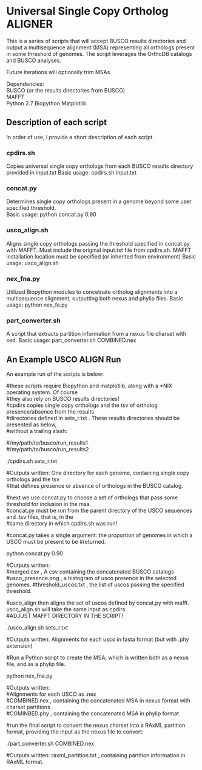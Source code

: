 # Universal Single Copy Ortholog ALIGNER
This is a series of scripts that will accept BUSCO results directories and output a multisequence alignment (MSA) representing all orthologs present in some threshold of genomes.  The script leverages the OrthoDB catalogs and BUSCO analyses.

Future iterations will optionally trim MSAs.

Dependencies:   
BUSCO (or the results directories from BUSCO)    
MAFFT  
Python 2.7
    Biopython
    Matplotlib  
## Description of each script  
In order of use, I provide a short description of each script.  

### cpdirs.sh
Copies universal single copy orthologs from each BUSCO results directory provided in input.txt
Basic usage: cpdirs.sh input.txt  
  
### concat.py  
Determines single copy orthologs present in a genome beyond some user specified threshold.  
Basic usage: python concat.py 0.90  
  
### usco_align.sh  
Aligns single copy orthologs passing the threshold specified in concat.py with MAFFT.  Must include the original input.txt file from cpdirs.sh.  MAFFT installation location must be specified (or inherited from environment)
Basic usage: usco_align.sh  
  
### nex_fna.py 
Utilized Biopython modules to concetnate ortholog alignments into a multisequence alignment, outputting both nexus and phylip files.
Basic usage: python nex_fa.py  
  
### part_converter.sh 
A script that extracts partition information from a nexus file charset with sed.
Basic usage: part_converter.sh COMBINED.nex  
  
## An Example USCO ALIGN Run
An example run of the scripts is below:  

#these scripts require Biopython and matplotlib, along with a *NIX operating system.  Of course  
#they also rely on BUSCO results directories!  
#cpdirs copies single copy orthologs and the tsv of ortholog presence/absence from the results   
#directories defined in sets_r.txt .  These results directories should be presented as below,   
#without a trailing slash:  

#/my/path/to/busco/run_results1  
#/my/path/to/busco/run_results2  
  
./cpdirs.sh sets_r.txt  
  
#Outputs written: One directory for each genome, containing single copy orthologs and the tsv  
#that defines presence or absence of orthologs in the BUSCO catalog.  
  
#next we use concat.py to choose a set of orthologs that pass some threshold for inclusion in the msa.  
#concat.py must be run from the parent directory of the USCO sequences and .tsv files, that is, in the   
#same directory in which cpdirs.sh was run!  
  
#concat.py takes a single argument: the proportion of genomes in which a USCO must be present to be #returned.  
  
python concat.py 0.90  
  
#Outputs written:  
#merged.csv , A csv containing the concatenated BUSCO catalogs 
#usco_presence.png , a histogram of usco presence in the selected genomes. 
#threshold_uscos.txt , the list of uscos passing the specified threshold. 
  
#usco_align then aligns the set of uscos defined by concat.py with mafft. usco_align.sh will take the same input as cpdirs.  
#ADJUST MAFFT DIRECTORY IN THE SCRIPT!  
 
./usco_align.sh sets_r.txt  
  
#Outputs written: Alignments for each usco in fasta format (but with .phy extension)  

#Run a Python script to create the MSA, which is written both as a nexus file, and as a phylip file.  
  
python nex_fna.py  
  
#Outputs written:  
#Alignments for each USCO as .nex  
#COMBINED.nex , containing the concatenated MSA in nexus format with charset partitions  
#COMINBED.phy , containing the concatenated MSA in phylip format  
  
#run the final script to convert the nexus charset into a RAxML partition format, providing the input as the nexus file to convert:  
  
./part_converter.sh COMBINED.nex  
  
#Outputs written: raxml_partition.txt , containing partition information in RAxML format.  
